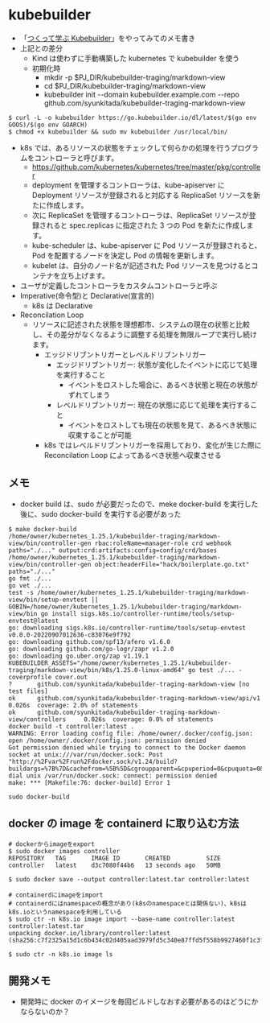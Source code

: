 # kubebuilder

- 「[つくって学ぶ Kubebuilder](https://zoetrope.github.io/kubebuilder-training/)」をやってみてのメモ書き
- 上記との差分
  - Kind は使わずに手動構築した kubernetes で kubebuilder を使う
  - 初期化時
    - mkdir -p $PJ_DIR/kubebuilder-traging/markdown-view
    - cd $PJ_DIR/kubebuilder-traging/markdown-view
    - kubebuilder init --domain kubebuilder.example.com --repo github.com/syunkitada/kubebuilder-traging-markdown-view

```
$ curl -L -o kubebuilder https://go.kubebuilder.io/dl/latest/$(go env GOOS)/$(go env GOARCH)
$ chmod +x kubebuilder && sudo mv kubebuilder /usr/local/bin/
```

- k8s では、あるリソースの状態をチェックして何らかの処理を行うプログラムをコントローラと呼びます。
  - https://github.com/kubernetes/kubernetes/tree/master/pkg/controller
  - deployment を管理するコントローラは、kube-apiserver に Deployment リソースが登録されると対応する ReplicaSet リソースを新たに作成します。
  - 次に ReplicaSet を管理するコントローラは、ReplicaSet リソースが登録されると spec.replicas に指定された 3 つの Pod を新たに作成します。
  - kube-scheduler は、kube-apiserver に Pod リソースが登録されると、Pod を配置するノードを決定し Pod の情報を更新します。
  - kubelet は、自分のノード名が記述された Pod リソースを見つけるとコンテナを立ち上げます。
- ユーザが定義したコントローラをカスタムコントローラと呼ぶ
- Imperative(命令型)と Declarative(宣言的)
  - k8s は Declarative
- Reconcilation Loop
  - リソースに記述された状態を理想都市、システムの現在の状態と比較し、その差分がなくなるように調整する処理を無限ループで実行し続けます。
    - エッジドリブントリガーとレベルドリブントリガー
      - エッジドリブントリガー: 状態が変化したイベントに応じて処理を実行すること
        - イベントをロストした場合に、あるべき状態と現在の状態がずれてしまう
      - レベルドリブントリガー: 現在の状態に応じて処理を実行すること
        - イベントをロストしても現在の状態を見て、あるべき状態に収束することが可能
    - k8s ではレベルドリブントリガーを採用しており、変化が生じた際に Reconcilation Loop によってあるべき状態へ収束させる

## メモ

- docker build は、sudo が必要だったので、meke docker-build を実行した後に、sudo docker-build を実行する必要があった

```
$ make docker-build
/home/owner/kubernetes_1.25.1/kubebuilder-traging/markdown-view/bin/controller-gen rbac:roleName=manager-role crd webhook paths="./..." output:crd:artifacts:config=config/crd/bases
/home/owner/kubernetes_1.25.1/kubebuilder-traging/markdown-view/bin/controller-gen object:headerFile="hack/boilerplate.go.txt" paths="./..."
go fmt ./...
go vet ./...
test -s /home/owner/kubernetes_1.25.1/kubebuilder-traging/markdown-view/bin/setup-envtest || GOBIN=/home/owner/kubernetes_1.25.1/kubebuilder-traging/markdown-view/bin go install sigs.k8s.io/controller-runtime/tools/setup-envtest@latest
go: downloading sigs.k8s.io/controller-runtime/tools/setup-envtest v0.0.0-20220907012636-c83076e9f792
go: downloading github.com/spf13/afero v1.6.0
go: downloading github.com/go-logr/zapr v1.2.0
go: downloading go.uber.org/zap v1.19.1
KUBEBUILDER_ASSETS="/home/owner/kubernetes_1.25.1/kubebuilder-traging/markdown-view/bin/k8s/1.25.0-linux-amd64" go test ./... -coverprofile cover.out
?       github.com/syunkitada/kubebuilder-traging-markdown-view [no test files]
ok      github.com/syunkitada/kubebuilder-traging-markdown-view/api/v1  0.026s  coverage: 2.0% of statements
ok      github.com/syunkitada/kubebuilder-traging-markdown-view/controllers     0.026s  coverage: 0.0% of statements
docker build -t controller:latest .
WARNING: Error loading config file: /home/owner/.docker/config.json: open /home/owner/.docker/config.json: permission denied
Got permission denied while trying to connect to the Docker daemon socket at unix:///var/run/docker.sock: Post "http://%2Fvar%2Frun%2Fdocker.sock/v1.24/build?buildargs=%7B%7D&cachefrom=%5B%5D&cgroupparent=&cpuperiod=0&cpuquota=0&cpusetcpus=&cpusetmems=&cpushares=0&dockerfile=Dockerfile&labels=%7B%7D&memory=0&memswap=0&networkmode=default&rm=1&shmsize=0&t=controller%3Alatest&target=&ulimits=null&version=1": dial unix /var/run/docker.sock: connect: permission denied
make: *** [Makefile:76: docker-build] Error 1
```

```
sudo docker-build
```

## docker の image を containerd に取り込む方法

```
# dockerからimageをexport
$ sudo docker images controller
REPOSITORY   TAG       IMAGE ID       CREATED          SIZE
controller   latest    d3c7080f44b6   13 seconds ago   50MB

$ sudo docker save --output controller:latest.tar controller:latest
```

```
# containerdにimageをimport
# containerdにはnamespaceの概念があり(k8sのnamespaceとは関係ない)、k8sはk8s.ioというnamespaceを利用している
$ sudo ctr -n k8s.io image import --base-name controller:latest controller:latest.tar
unpacking docker.io/library/controller:latest (sha256:c7f2325a15d1c6b434c02d405aad3979fd5c340e87ffd5f558b9927460f1c3f6)...done

$ sudo ctr -n k8s.io image ls
```

## 開発メモ

- 開発時に docker のイメージを毎回ビルドしなおす必要があるのはどうにかならないのか？
